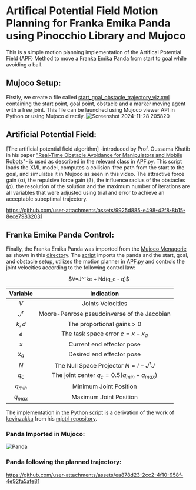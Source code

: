 # Artifical Potential Field Motion Planning for Franka Emika Panda using Pinocchio Library and Mujoco

This is a simple motion planning implementation of the Artifical Potential Field (APF) Method to move a Franka Emika Panda from start to goal while avoiding a ball.

## Mujoco Setup:
Firstly, we create a file called [start_goal_obstacle_trajectory_viz.xml](models/start_goal_obstacle_trajectory_viz.xml) containing the start point, goal point, obstacle and a marker moving agent with a free joint.
This file can be launched using Mujoco viewer API in Python or using Mujoco directly.
![Screenshot 2024-11-28 205820](https://github.com/user-attachments/assets/26a12c4f-fc0e-4281-9060-5d9ae8b1e3f9)

## Artificial Potential Field:
[The artificial potential field algorithm] -introduced by Prof. Oussama Khatib in his paper ["Real-Time Obstacle Avoidance for Manipulators and Mobile Robots"](https://journals.sagepub.com/doi/abs/10.1177/027836498600500106)- is used as described in the relevant class in [APF.py](scripts/APF.py). This script loads the XML model, computes a collision-free path from the start to the goal, and simulates it in Mujoco as seen in this video. The attractive force gain (α), the repulsive force gain (β), the influence radius of the obstacles (ρ), the resolution of the solution and the maximum number of iterations are all variables that were adjusted using trial and error to achieve an acceptable suboptimal trajectory.

https://github.com/user-attachments/assets/9925d885-e498-42f8-8b15-8ece79832031

## Franka Emika Panda Control:
Finally, the Franka Emika Panda was imported from the [Mujoco Menagerie](https://github.com/google-deepmind/mujoco_menagerie/tree/main) as shown in this [directory](models/franka_emika_panda). The [script](scripts/Franka_Emika_Panda_Control.py) imports the panda and the start, goal, and obstacle setup, utilizes the motion planner in [APF.py](scripts/APF.py) and controls the joint velocities according to the following control law:
<p align="center">
$V=J^†ke + Nd(q_c - q)$
</p>

<div align="center">
  
| Variable      | Indication                                   |
|:-------------:|:--------------------------------------------:|
|$`V`$          | Joints Velocities                            |
|$`J^†`$        | Moore-Penrose pseudoinverse of the Jacobian  |
|$`k,d`$        | The proportional gains > 0                   |
|$`e`$          | The task space error $`e = x - x_d `$        |
|$`x`$          | Current end effector pose                    |
|$`x_d`$        | Desired end effector pose                    |
|$`N`$          | The Null Space Projector $`N = I - J^†J `$   |
|$`q_c`$        | The joint center $`q_c = 0.5(q_{min}+ q_{max})`$|
|$`q_{min}`$    | Minimum Joint Position                       |
|$`q_{max}`$    | Maximum Joint Position                       |
  
</div>

The implementation in the Python [script](scripts/Franka_Emika_Panda_Control.py) is a derivation of the work of [kevinzakka](https://github.com/kevinzakka) from his [mjctrl repository](https://github.com/kevinzakka/mjctrl).

### Panda Imported in Mujoco:
![Panda](https://github.com/user-attachments/assets/2c4fcf4c-ea9e-4690-83b5-18a743c065e4)
### Panda following the planned trajectory:
https://github.com/user-attachments/assets/ea878d23-2cc2-4f10-958f-4e92fa5afe81



